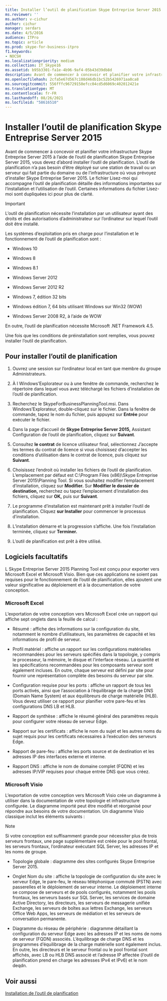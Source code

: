 ```yaml
---
title: Installer l’outil de planification Skype Entreprise Server 2015
ms.reviewer: ''
ms.author: v-cichur
author: cichur
manager: serdars
ms.date: 4/5/2016
audience: ITPro
ms.topic: article
ms.prod: skype-for-business-itpro
f1.keywords:
- NOCSH
ms.localizationpriority: medium
ms.collection: IT_Skype16
ms.assetid: b95b3301-fa1e-4b96-9af4-05b43d39db8d
description: Avant de commencer à concevoir et planifier votre infrastructure Skype Entreprise Server 2015 à l’aide de l’outil de planification Skype Entreprise Server 2015, vous devez d’abord installer l’outil de planification. L’outil de planification n’a pas besoin d’être déployé sur une station de travail ou un serveur qui fait partie du domaine ou de l’infrastructure où vous prévoyez d’installer Skype Entreprise Server 2015. Le fichier Lisez-moi qui accompagne l’outil de planification détaille des informations importantes sur l’installation et l’utilisation de l’outil. Certaines informations du fichier Lisez-moi sont dupliquées ici pour plus de clarté.
ms.openlocfilehash: 2cfa5e67d567c108d46db1bc52b5426971aa8ca8
ms.sourcegitcommit: 556fffc96729150efcc04cd5d6069c402012421e
ms.translationtype: MT
ms.contentlocale: fr-FR
ms.lasthandoff: 08/26/2021
ms.locfileid: "58616510"
---
```

# <a name="install-the-planning-tool-in-skype-for-business-server-2015"></a>Installer l’outil de planification Skype Entreprise Server 2015

Avant de commencer à concevoir et planifier votre infrastructure Skype Entreprise Server 2015 à l’aide de l’outil de planification Skype Entreprise Server 2015, vous devez d’abord installer l’outil de planification. L’outil de planification n’a pas besoin d’être déployé sur une station de travail ou un serveur qui fait partie du domaine ou de l’infrastructure où vous prévoyez d’installer Skype Entreprise Server 2015. Le fichier Lisez-moi qui accompagne l’outil de planification détaille des informations importantes sur l’installation et l’utilisation de l’outil. Certaines informations du fichier Lisez-moi sont dupliquées ici pour plus de clarté.

> [!IMPORTANT]
> L’outil de planification nécessite l’installation par un utilisateur ayant des droits et des autorisations d’administrateur sur l’ordinateur sur lequel l’outil doit être installé.

Les systèmes d’exploitation pris en charge pour l’installation et le fonctionnement de l’outil de planification sont :

- Windows 10

- Windows 8

- Windows 8.1

- Windows Server 2012

- Windows Server 2012 R2

- Windows 7, édition 32 bits

- Windows édition 7, 64 bits utilisant Windows sur Win32 (WOW)

- Windows Server 2008 R2, à l’aide de WOW

En outre, l’outil de planification nécessite Microsoft .NET Framework 4.5.

Une fois que les conditions de préinstallation sont remplies, vous pouvez installer l’outil de planification.



## <a name="to-install-the-planning-tool"></a>Pour installer l’outil de planification

1. Ouvrez une session sur l’ordinateur local en tant que membre du groupe Administrateurs.

2. À l Windows’Explorateur ou à une fenêtre de commande, recherchez le répertoire dans lequel vous avez téléchargé les fichiers d’installation de l’outil de planification.

3. Recherchez le SkypeForBusinessPlanningTool.msi. Dans Windows’Explorateur, double-cliquez sur le fichier. Dans la fenêtre de commande, tapez le nom du fichier, puis appuyez sur **Entrée** pour exécuter le fichier.

4. Dans la page d’accueil de **Skype Entreprise Server 2015,** Assistant Configuration de l’outil de planification, cliquez sur **Suivant**.

5. Consultez **le contrat** de licence utilisateur final, sélectionnez J’accepte les termes du contrat de licence si vous choisissez d’accepter les conditions d’utilisation dans le contrat de licence, puis cliquez sur **Suivant**. 

6. Choisissez l’endroit où installer les fichiers de l’outil de planification. L’emplacement par défaut est C:\Program Files (x86)\Skype Entreprise Server 2015\Planning Tool. Si vous souhaitez modifier l’emplacement d’installation, cliquez sur **Modifier.** Sur **Modifier le dossier de destination,** recherchez ou tapez l’emplacement d’installation des fichiers, cliquez sur **OK,** puis sur **Suivant**.

7. Le programme d’installation est maintenant prêt à installer l’outil de planification. Cliquez **sur Installer** pour commencer le processus d’installation.

8. L’installation démarre et la progression s’affiche. Une fois l’installation terminée, cliquez sur **Terminer.**

9. L’outil de planification est prêt à être utilisé.

## <a name="optional-software"></a>Logiciels facultatifs
<a name="Optional_Software"> </a>

L Skype Entreprise Server 2015 Planning Tool est conçu pour exporter vers Microsoft Excel et Microsoft Visio. Bien que ces applications ne soient pas requises pour le fonctionnement de l’outil de planification, elles ajoutent une valeur significative au déploiement et à la documentation de votre conception.

### <a name="microsoft-excel"></a>Microsoft Excel

L’exportation de votre conception vers Microsoft Excel crée un rapport qui affiche sept onglets dans la feuille de calcul :

- Résumé : affiche des informations sur la configuration du site, notamment le nombre d’utilisateurs, les paramètres de capacité et les informations de profil de serveur.

- Profil matériel : affiche un rapport sur les configurations matérielles recommandées pour les serveurs spécifiés dans la topologie, y compris le processeur, la mémoire, le disque et l’interface réseau. La quantité et les spécifications recommandées pour les composants serveur sont également incluses. En outre, chaque serveur est défini par site pour fournir une représentation complète des besoins du serveur par site.

- Configuration requise pour les ports : affiche un rapport de tous les ports activés, ainsi que l’association à l’équilibrage de la charge DNS (Domain Name System) et aux équilibreurs de charge matérielle (HLB). Vous devez utiliser ce rapport pour planifier votre pare-feu et les configurations DNS LB et HLB.

- Rapport de synthèse : affiche le résumé général des paramètres requis pour configurer votre réseau de serveur Edge.

- Rapport sur les certificats : affiche le nom du sujet et les autres noms du sujet requis pour les certificats nécessaires à l’exécution des serveurs Edge.

- Rapport de pare-feu : affiche les ports source et de destination et les adresses IP des interfaces externe et interne.

- Rapport DNS : affiche le nom de domaine complet (FQDN) et les adresses IP/VIP requises pour chaque entrée DNS que vous créez.

### <a name="microsoft-visio"></a>Microsoft Visio

L’exportation de votre conception vers Microsoft Visio crée un diagramme à utiliser dans la documentation de votre topologie et infrastructure configurée. Le diagramme importé peut être modifié et réorganisé pour répondre aux besoins de votre documentation. Un diagramme Visio classique inclut les éléments suivants :

> [!NOTE]
> Si votre conception est suffisamment grande pour nécessiter plus de trois serveurs frontaux, une page supplémentaire est créée pour le pool frontal, les serveurs frontaux, l’ordinateur exécutant SQL Server, les adresses IP et les noms de groupe.

- Topologie globale : diagramme des sites configurés Skype Entreprise Server 2015.

- Onglet Nom du site : affiche la topologie de configuration du site avec le serveur Edge, le pare-feu, le réseau téléphonique commuté (PSTN) avec passerelles et le déploiement de serveur interne. Le déploiement interne se compose de serveurs et de pools configurés, notamment les pools frontaux, les serveurs basés sur SQL Server, les services de domaine Active Directory, les directeurs, les serveurs de messagerie unifiée Exchange, les serveurs de boîtes aux lettres Exchange, les serveurs Office Web Apps, les serveurs de médiation et les serveurs de conversation permanente.

- Diagramme du réseau de périphérie : diagramme détaillant la configuration du serveur Edge avec les adresses IP et les noms de noms de serveur (FQDN) associés. L’équilibrage de charge DNS et les programmes d’équilibrage de la charge matérielle sont également inclus. En outre, les directeurs et le serveur frontal ou le pool frontal sont affichés, avec LB ou HLB DNS associé et l’adresse IP affectée (l’outil de planification prend en charge les adresses IPv4 et IPv6) et le nom deqdn.

## <a name="see-also"></a>Voir aussi
<a name="Optional_Software"> </a>

[Installation de l’outil de planification](/previous-versions/office/lync-server-2013/lync-server-2013-installing-the-planning-tool)